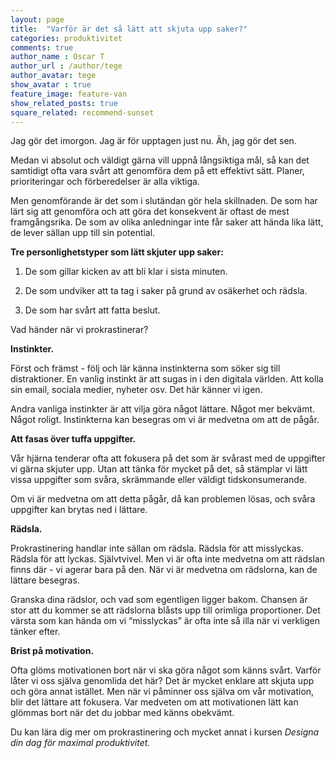 ```yaml
---
layout: page
title:  "Varför är det så lätt att skjuta upp saker?"
categories: produktivitet
comments: true
author_name : Oscar T
author_url : /author/tege
author_avatar: tege
show_avatar : true
feature_image: feature-van
show_related_posts: true
square_related: recommend-sunset
---
```


Jag gör det imorgon. Jag är för upptagen just nu. 
Äh, jag gör det sen. 

Medan vi absolut och väldigt gärna vill uppnå långsiktiga mål, så kan det samtidigt ofta vara svårt att genomföra dem på ett effektivt sätt. Planer, prioriteringar och förberedelser är alla viktiga.

Men genomförande är det som i slutändan gör hela skillnaden. De som har lärt sig att genomföra och att göra det konsekvent är oftast de mest framgångsrika. De som av olika anledningar inte får saker att hända lika lätt, de lever sällan upp till sin potential.

 **Tre personlighetstyper som lätt skjuter upp saker:**

1. De som gillar kicken av att bli klar i sista minuten.

2. De som undviker att ta tag i saker på grund av osäkerhet och rädsla.

3. De som har svårt att fatta beslut.



Vad händer när vi prokrastinerar?


 **Instinkter.**

Först och främst - följ och lär känna instinkterna som söker sig till distraktioner. En vanlig instinkt är att sugas in i den digitala världen. Att kolla sin email, sociala medier, nyheter osv. Det här känner vi igen.

Andra vanliga instinkter är att vilja göra något lättare. Något mer bekvämt. Något roligt. Instinkterna kan besegras om vi är medvetna om att de pågår.

 **Att fasas över tuffa uppgifter.** 

Vår hjärna tenderar ofta att fokusera på det som är svårast med de uppgifter vi gärna skjuter upp. Utan att tänka för mycket på det, så stämplar vi lätt vissa uppgifter som svåra, skrämmande eller väldigt tidskonsumerande.

Om vi är medvetna om att detta pågår, då kan problemen lösas, och svåra uppgifter kan brytas ned i lättare.

 **Rädsla.**

Prokrastinering handlar inte sällan om rädsla. Rädsla för att misslyckas. Rädsla för att lyckas. Självtvivel. Men vi är ofta inte medvetna om att rädslan finns där - vi agerar bara på den. När vi är medvetna om rädslorna, kan de lättare besegras. 

Granska dina rädslor, och vad som egentligen ligger bakom. Chansen är stor att du kommer se att rädslorna blåsts upp till orimliga proportioner. Det värsta som kan hända om vi “misslyckas” är ofta inte så illa när vi verkligen tänker efter.

 **Brist på motivation.**

Ofta glöms motivationen bort när vi ska göra något som känns svårt. Varför låter vi oss själva genomlida det här? Det är mycket enklare att skjuta upp och göra annat istället. Men när vi påminner oss själva om vår motivation, blir det lättare att fokusera. Var medveten om att motivationen lätt kan glömmas bort när det du jobbar med känns obekvämt.


Du kan lära dig mer om prokrastinering och mycket annat i kursen _Designa din dag för maximal produktivitet._